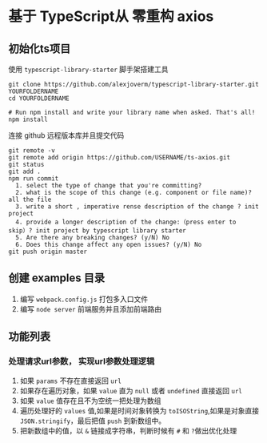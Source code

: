 # 基于 TypeScript从 零重构 axios

## 初始化ts项目
使用 `typescript-library-starter` 脚手架搭建工具
```shell script
git clone https://github.com/alexjoverm/typescript-library-starter.git YOURFOLDERNAME
cd YOURFOLDERNAME

# Run npm install and write your library name when asked. That's all!
npm install
```
连接 github 远程版本库并且提交代码
```shell script
git remote -v
git remote add origin https://github.com/USERNAME/ts-axios.git
git status
git add .
npm run commit 
  1. select the type of change that you're committing?
  2. what is the scope of this change (e.g. component or file name)? all the file
  3. write a short , imperative rense description of the change ? init project
  4. provide a longer description of the change:（press enter to skip）? init project by typescript library starter
  5. Are there any breaking changes? (y/N) No
  6. Does this change affect any open issues? (y/N) No
git push origin master
```

## 创建 examples 目录
1. 编写 `webpack.config.js` 打包多入口文件
2. 编写 `node server` 前端服务并且添加前端路由


## 功能列表

### 处理请求url参数， 实现url参数处理逻辑

1. 如果 `params` 不存在直接返回 `url`
2. 如果存在遍历对象，如果 `value` 直为 `null` 或者 `undefined` 直接返回 `url`
3. 如果 `value` 值存在且不为空统一把处理为数组
4. 遍历处理好的 `values` 值,如果是时间对象转换为 `toISOString`,如果是对象直接 `JSON.stringify`，最后把值 `push` 到新数组中。
5. 把新数组中的值，以 `&` 链接成字符串，判断时候有 `#` 和 `?`做出优化处理
